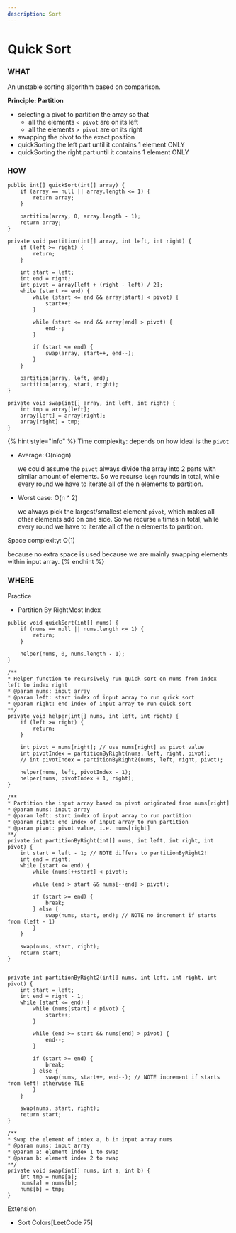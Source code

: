 ```yaml
---
description: Sort
---
```


# Quick Sort

### WHAT

An unstable sorting algorithm based on comparison.

**Principle: Partition**

* selecting a pivot to partition the array so that
  * all the elements `< pivot` are on its left
  * all the elements `> pivot` are on its right 
* swapping the pivot to the exact position
* quickSorting the left part until it contains 1 element ONLY
* quickSorting the right part until it contains 1 element ONLY

### HOW

```text
public int[] quickSort(int[] array) {
    if (array == null || array.length <= 1) {
        return array;
    }
    
    partition(array, 0, array.length - 1);
    return array;
}

private void partition(int[] array, int left, int right) {
    if (left >= right) {
        return;
    }
    
    int start = left;
    int end = right;
    int pivot = array[left + (right - left) / 2];
    while (start <= end) {
        while (start <= end && array[start] < pivot) {
            start++;
        }
        
        while (start <= end && array[end] > pivot) {
            end--;
        }
        
        if (start <= end) {
            swap(array, start++, end--);
        }
    }
    
    partition(array, left, end);
    partition(array, start, right);
}

private void swap(int[] array, int left, int right) {
    int tmp = array[left];
    array[left] = array[right];
    array[right] = tmp;
}
```

{% hint style="info" %}
Time complexity: depends on how ideal  is the `pivot`

* Average: O\(nlogn\)

  we could assume the `pivot` always divide the array into 2 parts with similar amount of elements. So we recurse `logn` rounds in total, while every round we have to iterate all of the n elements to partition.

* Worst case: O\(n ^ 2\)

  we always pick the largest/smallest element `pivot`, which makes all other elements add on one side. So we recurse `n` times in total, while every round we have to iterate all of the n elements to partition.

Space complexity: O\(1\)

because no extra space is used because we are mainly swapping elements within input array.
{% endhint %}

### WHERE

Practice

* Partition By RightMost Index

```text
public void quickSort(int[] nums) {
    if (nums == null || nums.length <= 1) {
        return;
    }
    
    helper(nums, 0, nums.length - 1);
}

/**
* Helper function to recursively run quick sort on nums from index left to index right
* @param nums: input array
* @param left: start index of input array to run quick sort
* @param right: end index of input array to run quick sort
**/
private void helper(int[] nums, int left, int right) {
    if (left >= right) {
        return;
    }
    
    int pivot = nums[right]; // use nums[right] as pivot value
    int pivotIndex = partitionByRight(nums, left, right, pivot);
    // int pivotIndex = partitionByRight2(nums, left, right, pivot);
    
    helper(nums, left, pivotIndex - 1);
    helper(nums, pivotIndex + 1, right);
}

/**
* Partition the input array based on pivot originated from nums[right]
* @param nums: input array
* @param left: start index of input array to run partition
* @param right: end index of input array to run partition
* @param pivot: pivot value, i.e. nums[right]
**/
private int partitionByRight(int[] nums, int left, int right, int pivot) {
    int start = left - 1; // NOTE differs to partitionByRight2!
    int end = right;
    while (start <= end) {
        while (nums[++start] < pivot);
        
        while (end > start && nums[--end] > pivot);
        
        if (start >= end) {
            break;
        } else {
            swap(nums, start, end); // NOTE no increment if starts from (left - 1)
        }
    }
    
    swap(nums, start, right);
    return start;
}


private int partitionByRight2(int[] nums, int left, int right, int pivot) {
    int start = left;
    int end = right - 1;
    while (start <= end) {
        while (nums[start] < pivot) {
            start++;
        }
        
        while (end >= start && nums[end] > pivot) {
            end--;
        }
        
        if (start >= end) {
            break;
        } else {
            swap(nums, start++, end--); // NOTE increment if starts from left! otherwise TLE
        }
    }
    
    swap(nums, start, right);
    return start;
}

/**
* Swap the element of index a, b in input array nums
* @param nums: input array
* @param a: element index 1 to swap
* @param b: element index 2 to swap
**/
private void swap(int[] nums, int a, int b) {
    int tmp = nums[a];
    nums[a] = nums[b];
    nums[b] = tmp;
}
```

Extension

* Sort Colors\[LeetCode 75\]



